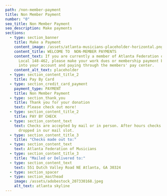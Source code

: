 ```yaml
---
path: /non-member-payment
title: Non Member Payment
number: "0"
seo_title: Non Member Payment
seo_description: Make payments
sections:
  - type: section_banner
    title: Make a Payment
    content_image: /assets/atlanta-musicians-placeholder-horizontal.png
    content_title: WELCOME TO  NON-MEMBER PAYMENTS
    content_text: If you are currently a member of Atlanta Federation of Musicians
      Local 148-462, please make your work dues or membership payment by logging
      into your account and paying through the members' pay center.
    content_alt_text: placeholder
  - type: section_content_title_2
    title: Pay By Card
  - type: section_credit_card_payment
    payment_type: PAYMENT
    title: Non Member Payment
  - type: section_thank_you
    title: Thank you for your donation
    text: Please check out more!
  - type: section_content_title_2
    title: PAY BY CHECK
  - type: section_content_text
    text: Checks are accepted by mail or in person. After hours checks may be
      dropped in our mail slot.
  - type: section_content_title_3
    title: "Checks made out to:"
  - type: section_content_text
    text: Atlanta Federation of Musicians
  - type: section_content_title_3
    title: "Mailed or Delivered to:"
  - type: section_content_text
    text: 551 Dutch Valley Road NE Atlanta, GA 30324
  - type: section_spacer
  - type: section_masthead
    image: /assets/adobestock_207330168.jpeg
    alt_text: atlanta skyline
---
```

